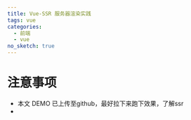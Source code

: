 ```yaml
---
title: Vue-SSR 服务器渲染实践
tags: vue
categories:
  - 前端
  - vue
no_sketch: true
---
```


# 注意事项
- 本文 DEMO 已上传至github，最好拉下来跑下效果，了解ssr
-